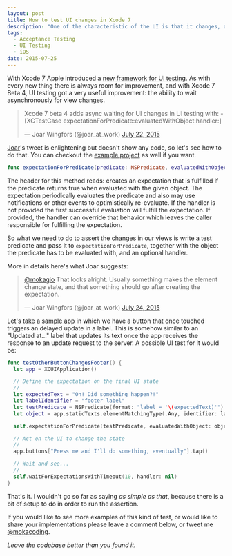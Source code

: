 ```yaml
---
layout: post
title: How to test UI changes in Xcode 7
description: "One of the characteristic of the UI is that it changes, and there are scenarios in which writing UI tests to assure that the change has happened correctly can be very valuable for the reliability of our apps. Writing such a test is a bit harder than normal, let's see how to do it."
tags:
  - Acceptance Testing
  - UI Testing
  - iOS
date: 2015-07-25
---
```


With Xcode 7 Apple introduced a [new framework for UI testing](http://www.mokacoding.com/blog/xcode-7-ui-testing/). As with every new thing there is always room for improvement, and with Xcode 7 Beta 4, UI testing got a very useful improvement: the ability to wait asynchronously for view changes.

<blockquote class="twitter-tweet" lang="en"><p lang="en" dir="ltr">Xcode 7 beta 4 adds async waiting for UI changes in UI testing with: &#10;&#10;-[XCTestCase expectationForPredicate:evaluatedWithObject:handler:]</p>&mdash; Joar Wingfors (@joar_at_work) <a href="https://twitter.com/joar_at_work/status/623716723787587585">July 22, 2015</a></blockquote>
<script async src="//platform.twitter.com/widgets.js" charset="utf-8"></script>

[Joar](https://twitter.com/joar_at_work)'s tweet is enlightening but doesn't show any code, so let's see how to do that. You can checkout the [example project](https://github.com/mokacoding/UI-Test-View-Change) as well if you want.

```swift
func expectationForPredicate(predicate: NSPredicate, evaluatedWithObject object: AnyObject, handler: XCPredicateExpectationHandler?) -> XCTestExpectation
```

The header for this method reads: creates an expectation that is fulfilled if the predicate returns true when evaluated with the given object. The expectation periodically evaluates the predicate and also may use notifications or other events to optimistically re-evaluate. If the handler is not provided the first successful evaluation will fulfill the expectation. If provided, the handler can override that behavior which leaves the caller responsible for fulfilling the expectation.

So what we need to do to assert the changes in our views is write a test predicate and pass it to `expectationForPredicate`, together with the object the predicate has to be evaluated with, and an optional handler.

More in details here's what Joar suggests:

<blockquote class="twitter-tweet" lang="en"><p lang="en" dir="ltr"><a href="https://twitter.com/mokagio">@mokagio</a> That looks alright. Usually something makes the element change state, and that something should go after creating the expectation.</p>&mdash; Joar Wingfors (@joar_at_work) <a href="https://twitter.com/joar_at_work/status/624587295878852608">July 24, 2015</a></blockquote>
<script async src="//platform.twitter.com/widgets.js" charset="utf-8"></script>

Let's take a [sample app](https://github.com/mokacoding/UI-Test-View-Change) in which we have a button that once touched triggers an delayed update in a label. This is somehow similar to an "Updated at..." label that updates its text once the app receives the response to an update request to the server. A possible UI test for it would be:

```swift
func testOtherButtonChangesFooter() {
  let app = XCUIApplication()

  // Define the expectation on the final UI state
  //
  let expectedText = "Oh! Did something happen?!"
  let labelIdentifier = "footer label"
  let testPredicate = NSPredicate(format: "label = '\(expectedText)'")
  let object = app.staticTexts.elementMatchingType(.Any, identifier: labelIdentifier)

  self.expectationForPredicate(testPredicate, evaluatedWithObject: object, handler: nil)

  // Act on the UI to change the state
  //
  app.buttons["Press me and I'll do something, eventually"].tap()

  // Wait and see...
  //
  self.waitForExpectationsWithTimeout(10, handler: nil)
}
```

That's it. I wouldn't go so far as saying _as simple as that_, because there is a bit of setup to do in order to run the assertion.

If you would like to see more examples of this kind of test, or would like to share your implementations please leave a comment below, or tweet me [@mokacoding](https://twitter.com/mokacoding).

_Leave the codebase better than you found it._
